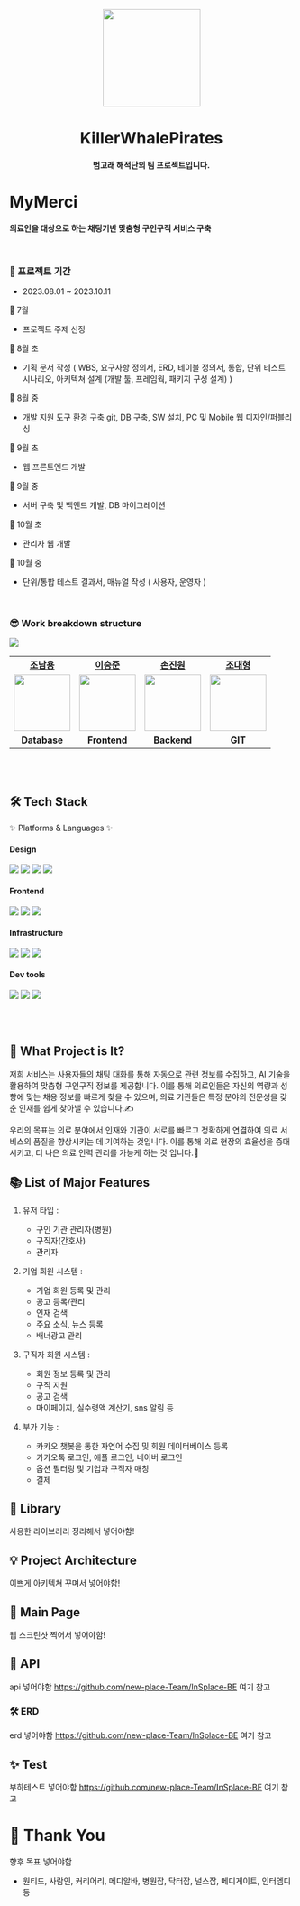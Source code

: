 <!-- logo -->
<p align="center">
    <a href="https://logseq.com" alt="Logseq Logo">
    <img src="https://user-images.githubusercontent.com/25513724/220608753-f33db466-af72-4611-b603-411440c15ed0.png?sanatize=true" height="173"/></a>
</p>

<h1 align="center"> KillerWhalePirates </h1>

<h4 align="center">
범고래 해적단의 팀 프로젝트입니다.
</h4>

# MyMerci

<b>의료인을 대상으로 하는 채팅기반 맞춤형 구인구직 서비스 구축</b>


<br/>

### 📆 프로젝트 기간

- 2023.08.01 ~ 2023.10.11

🌊 7월 <br>
- 프로젝트 주제 선정<br>

🌊 8월 초<br>
- 기획 문서 작성 ( WBS, 요구사항 정의서, ERD, 테이블 정의서, 통합, 단위 테스트 시나리오, 아키텍쳐 설계 (개발 툴, 프레임웍, 패키지 구성 설계) )<br>

🌊 8월 중<br>
- 개발 지원 도구 환경 구축 git, DB 구축, SW 설치, PC 및 Mobile 웹 디자인/퍼블리싱<br>

🌰 9월 초<br>
- 웹 프론트엔드 개발<br>

🌰 9월 중<br>
- 서버 구축 및 백엔드 개발, DB 마이그레이션<br>

🌰 10월 초<br>
- 관리자 웹 개발<br>

🌰 10월 중<br>
- 단위/통합 테스트 결과서, 매뉴얼 작성 ( 사용자, 운영자 )<br>

<br/>


### 😎 Work breakdown structure
<p>
  <img src="https://github.com/activenursi/KillerWhalePirates/assets/117716774/1119f3f3-be16-4071-b6fe-e6bf50a08ae7">
</p>



<table>
   <tr>
    <td align="center"><b><a href="#">조남용</a></b></td>
    <td align="center"><b><a href="#">이승준</a></b></td>
    <td align="center"><b><a href="#">손진원</a></b></td>
    <td align="center"><b><a href="#">조대형</a></b></td>
  </tr>
  <tr>  
    <td align="center"><a href="https://github.com/llama-ste"><img src="https://github.com/activenursi/KillerWhalePirates/assets/117716774/2d6e0f64-af86-48a1-a15e-d1ceab35d382" width="100px" /></a></td>
<td align="center"><a href="https://github.com/llama-ste"><img src="https://github.com/activenursi/KillerWhalePirates/assets/117716774/9f7d44db-16dc-4475-a19f-ee4e5e3e7325" width="100px" /></a></td>
    <td align="center"><a href="https://github.com/limjae"><img src="https://github.com/activenursi/KillerWhalePirates/assets/117716774/16684da2-a2be-485c-ac5a-534b57496653" width="100px" /></a></td>
    <td align="center"><a href="https://github.com/catalinakim"><img src="https://github.com/activenursi/KillerWhalePirates/assets/117716774/19525076-b5dc-45c7-b704-341da1128c52" width="100px" /></a></td>
  
  </tr>
  <tr>
    <td align="center"><b>Database</b></td>
    <td align="center"><b>Frontend</b></td>
    <td align="center"><b>Backend</b></td>
    <td align="center"><b>GIT</b></td>
  </tr>
</table>

<br/>
<br/>

## 🛠 Tech Stack 
<p>✨ Platforms & Languages ✨</p>

#### Design

<p>
  <img src="https://img.shields.io/badge/Figma-F24E1E?style=for-the-badge&logo=Figma&logoColor=white"/>
  <img src="https://img.shields.io/badge/Adobe Illustrator-FF9A00?style=for-the-badge&logo=Adobe Illustrator&logoColor=white"/>
  <img src="https://img.shields.io/badge/Adobe Photoshop-31A8FF?style=for-the-badge&logo=Adobe Photoshop&logoColor=white"/>
  <img src="https://img.shields.io/badge/css-1572B6?style=for-the-badge&logo=css3&logoColor=white">
</p>

#### Frontend

<p>
  <img src="https://img.shields.io/badge/javascript-F7DF1E?style=for-the-badge&logo=javascript&logoColor=black">
  <img src="https://img.shields.io/badge/html-E34F26?style=for-the-badge&logo=html5&logoColor=white">
  <img src="https://img.shields.io/badge/css-1572B6?style=for-the-badge&logo=css3&logoColor=white">
</p>

#### Infrastructure

<p>
  <img src="https://img.shields.io/badge/AWS-%23FF9900.svg?style=for-the-badge&logo=amazon-aws&logoColor=white" > 
  <img src="https://img.shields.io/badge/AWS amplify-CA4245?style=for-the-badge&logo=AWS amplify&logoColor=white">
  <img src="https://img.shields.io/badge/route53-F7A81B?style=for-the-badge&logo=route53&logoColor=white">
</p>

#### Dev tools

<p> 
  <img src="https://img.shields.io/badge/Visual%20Studio%20Code-0078d7.svg?style=for-the-badge&logo=visual-studio-code&logoColor=white">
  <img src="https://img.shields.io/badge/git-%23F05033.svg?style=for-the-badge&logo=git&logoColor=white">
  <img src="https://img.shields.io/badge/github-%23121011.svg?style=for-the-badge&logo=github&logoColor=white">
</p>

<br>
<br>

## 👀 What Project is It?

저희 서비스는 사용자들의 채팅 대화를 통해 자동으로 관련 정보를 수집하고, AI 기술을 활용하여 맞춤형 구인구직 정보를 제공합니다. 이를 통해 의료인들은 자신의 역량과 성향에 맞는 채용 정보를 빠르게 찾을 수 있으며, 의료 기관들은 특정 분야의 전문성을 갖춘 인재를 쉽게 찾아낼 수 있습니다.✍️

우리의 목표는 의료 분야에서 인재와 기관이 서로를 빠르고 정확하게 연결하여 의료 서비스의 품질을 향상시키는 데 기여하는 것입니다. 이를 통해 의료 현장의 효율성을 증대시키고, 더 나은 의료 인력 관리를 가능케 하는 것 입니다.🎉

## 📚 List of Major Features

1. 유저 타입 :
   - 구인 기관 관리자(병원)
   - 구직자(간호사)
   - 관리자

2. 기업 회원 시스템 :
   - 기업 회원 등록 및 관리 
   - 공고 등록/관리
   - 인재 검색
   - 주요 소식, 뉴스 등록
   - 배너광고 관리
  
3. 구직자 회원 시스템 :
   - 회원 정보 등록 및 관리
   - 구직 지원
   - 공고 검색
   - 마이페이지, 실수령액 계산기, sns 알림 등
  
4. 부가 기능 :
   - 카카오 챗봇을 통한 자연어 수집 및 회원 데이터베이스 등록
   - 카카오톡 로그인, 애플 로그인, 네이버 로그인
   - 옵션 필터링 및 기업과 구직자 매칭
   - 결제 

## 🎨 Library

사용한 라이브러리 정리해서 넣어야함!

## 💡 Project Architecture

이쁘게 아키텍쳐 꾸며서 넣어야함!

## 🔌 Main Page

웹 스크린샷 찍어서 넣어야함!

## 🌟 API

api 넣어야함 https://github.com/new-place-Team/InSplace-BE 여기 참고

### 🛠️ ERD 

erd 넣어야함 https://github.com/new-place-Team/InSplace-BE 여기 참고

## ✨ Test

부하테스트 넣어야함 https://github.com/new-place-Team/InSplace-BE 여기 참고

# 🙏 Thank You

향후 목표 넣어야함

- 원티드, 사람인, 커리어리, 메디알바, 병원잡, 닥터잡, 널스잡, 메디게이트, 인터엠디 등
